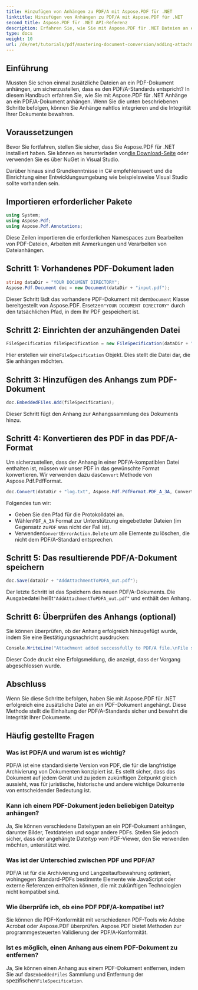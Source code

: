 ```yaml
---
title: Hinzufügen von Anhängen zu PDF/A mit Aspose.PDF für .NET
linktitle: Hinzufügen von Anhängen zu PDF/A mit Aspose.PDF für .NET
second_title: Aspose.PDF für .NET API-Referenz
description: Erfahren Sie, wie Sie mit Aspose.PDF für .NET Dateien an ein PDF-Dokument anhängen und die Einhaltung der PDF/A-Standards sicherstellen.
type: docs
weight: 10
url: /de/net/tutorials/pdf/mastering-document-conversion/adding-attachment-to-pdfa/
---
```

## Einführung

Mussten Sie schon einmal zusätzliche Dateien an ein PDF-Dokument anhängen, um sicherzustellen, dass es den PDF/A-Standards entspricht? In diesem Handbuch erfahren Sie, wie Sie mit Aspose.PDF für .NET Anhänge an ein PDF/A-Dokument anhängen. Wenn Sie die unten beschriebenen Schritte befolgen, können Sie Anhänge nahtlos integrieren und die Integrität Ihrer Dokumente bewahren.

## Voraussetzungen

 Bevor Sie fortfahren, stellen Sie sicher, dass Sie Aspose.PDF für .NET installiert haben. Sie können es herunterladen von[die Download-Seite](https://releases.aspose.com/pdf/net/) oder verwenden Sie es über NuGet in Visual Studio.

Darüber hinaus sind Grundkenntnisse in C# empfehlenswert und die Einrichtung einer Entwicklungsumgebung wie beispielsweise Visual Studio sollte vorhanden sein.

## Importieren erforderlicher Pakete

```csharp
using System;
using Aspose.Pdf;
using Aspose.Pdf.Annotations;
```

Diese Zeilen importieren die erforderlichen Namespaces zum Bearbeiten von PDF-Dateien, Arbeiten mit Anmerkungen und Verarbeiten von Dateianhängen.

## Schritt 1: Vorhandenes PDF-Dokument laden

```csharp
string dataDir = "YOUR DOCUMENT DIRECTORY";
Aspose.Pdf.Document doc = new Document(dataDir + "input.pdf");
```

 Dieser Schritt lädt das vorhandene PDF-Dokument mit dem`Document` Klasse bereitgestellt von Aspose.PDF. Ersetzen`"YOUR DOCUMENT DIRECTORY"` durch den tatsächlichen Pfad, in dem Ihr PDF gespeichert ist.

## Schritt 2: Einrichten der anzuhängenden Datei

```csharp
FileSpecification fileSpecification = new FileSpecification(dataDir + "aspose-logo.jpg", "Large Image file");
```

 Hier erstellen wir eine`FileSpecification` Objekt. Dies stellt die Datei dar, die Sie anhängen möchten.

## Schritt 3: Hinzufügen des Anhangs zum PDF-Dokument

```csharp
doc.EmbeddedFiles.Add(fileSpecification);
```

Dieser Schritt fügt den Anhang zur Anhangssammlung des Dokuments hinzu.

## Schritt 4: Konvertieren des PDF in das PDF/A-Format

 Um sicherzustellen, dass der Anhang in einer PDF/A-kompatiblen Datei enthalten ist, müssen wir unser PDF in das gewünschte Format konvertieren. Wir verwenden dazu das`Convert` Methode von Aspose.Pdf.PdfFormat.

```csharp
doc.Convert(dataDir + "log.txt", Aspose.Pdf.PdfFormat.PDF_A_3A, ConvertErrorAction.Delete);
```

Folgendes tun wir:

- Geben Sie den Pfad für die Protokolldatei an.
-  Wählen`PDF_A_3A` Format zur Unterstützung eingebetteter Dateien (im Gegensatz zu`PDF` was nicht der Fall ist).
-  Verwenden`ConvertErrorAction.Delete` um alle Elemente zu löschen, die nicht dem PDF/A-Standard entsprechen.

## Schritt 5: Das resultierende PDF/A-Dokument speichern

```csharp
doc.Save(dataDir + "AddAttachmentToPDFA_out.pdf");
```

 Der letzte Schritt ist das Speichern des neuen PDF/A-Dokuments. Die Ausgabedatei heißt`"AddAttachmentToPDFA_out.pdf"` und enthält den Anhang.

## Schritt 6: Überprüfen des Anhangs (optional)

Sie können überprüfen, ob der Anhang erfolgreich hinzugefügt wurde, indem Sie eine Bestätigungsnachricht ausdrucken:

```csharp
Console.WriteLine("Attachment added successfully to PDF/A file.\nFile saved at " + dataDir);
```

Dieser Code druckt eine Erfolgsmeldung, die anzeigt, dass der Vorgang abgeschlossen wurde.

## Abschluss

Wenn Sie diese Schritte befolgen, haben Sie mit Aspose.PDF für .NET erfolgreich eine zusätzliche Datei an ein PDF-Dokument angehängt. Diese Methode stellt die Einhaltung der PDF/A-Standards sicher und bewahrt die Integrität Ihrer Dokumente.

## Häufig gestellte Fragen

### Was ist PDF/A und warum ist es wichtig?

PDF/A ist eine standardisierte Version von PDF, die für die langfristige Archivierung von Dokumenten konzipiert ist. Es stellt sicher, dass das Dokument auf jedem Gerät und zu jedem zukünftigen Zeitpunkt gleich aussieht, was für juristische, historische und andere wichtige Dokumente von entscheidender Bedeutung ist.

### Kann ich einem PDF-Dokument jeden beliebigen Dateityp anhängen?

Ja, Sie können verschiedene Dateitypen an ein PDF-Dokument anhängen, darunter Bilder, Textdateien und sogar andere PDFs. Stellen Sie jedoch sicher, dass der angehängte Dateityp vom PDF-Viewer, den Sie verwenden möchten, unterstützt wird.

### Was ist der Unterschied zwischen PDF und PDF/A?

PDF/A ist für die Archivierung und Langzeitaufbewahrung optimiert, wohingegen Standard-PDFs bestimmte Elemente wie JavaScript oder externe Referenzen enthalten können, die mit zukünftigen Technologien nicht kompatibel sind.

### Wie überprüfe ich, ob eine PDF PDF/A-kompatibel ist?

Sie können die PDF-Konformität mit verschiedenen PDF-Tools wie Adobe Acrobat oder Aspose.PDF überprüfen. Aspose.PDF bietet Methoden zur programmgesteuerten Validierung der PDF/A-Konformität.

### Ist es möglich, einen Anhang aus einem PDF-Dokument zu entfernen?

 Ja, Sie können einen Anhang aus einem PDF-Dokument entfernen, indem Sie auf das`EmbeddedFiles` Sammlung und Entfernung der spezifischen`FileSpecification`.